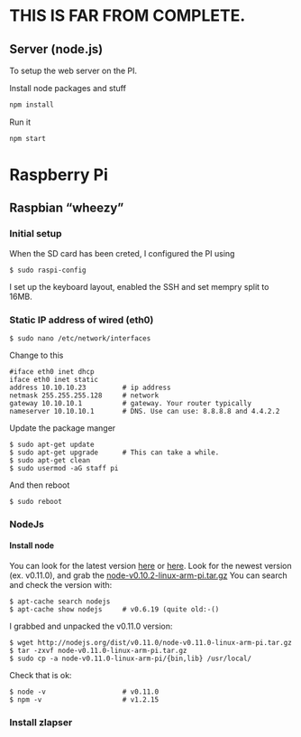 # THIS IS FAR FROM COMPLETE.

## Server (node.js)

To setup the web server on the PI.

Install node packages and stuff
```javascript
npm install
```

Run it
```javascript
npm start
```


# Raspberry Pi
## Raspbian “wheezy”
### Initial setup
When the SD card has been creted, I configured the PI using
```shell
$ sudo raspi-config
```
I set up the keyboard layout, enabled the SSH and set mempry split to 16MB.

### Static IP address of wired (eth0)
```shell
$ sudo nano /etc/network/interfaces
```
Change to this

```text
#iface eth0 inet dhcp
iface eth0 inet static
address 10.10.10.23 		# ip address
netmask 255.255.255.128 	# network
gateway 10.10.10.1 			# gateway. Your router typically
nameserver 10.10.10.1 		# DNS. Use can use: 8.8.8.8 and 4.4.2.2
```
Update the package manger
```shell
$ sudo apt-get update
$ sudo apt-get upgrade		# This can take a while.
$ sudo apt-get clean
$ sudo usermod -aG staff pi
```
And then reboot
```shell
$ sudo reboot
```
### NodeJs
#### Install node
You can look for the latest version [here](http://nodejs.org/dist) or [here](http://nodejs.org/dist/latest). Look for the newest version (ex. v0.11.0), and grab the [node-v0.10.2-linux-arm-pi.tar.gz](http://nodejs.org/dist/v0.11.0/node-v0.11.0-linux-arm-pi.tar.gz)
You can search and check the version with:
```shell
$ apt-cache search nodejs
$ apt-cache show nodejs 	# v0.6.19 (quite old:-()
```
I grabbed and unpacked the v0.11.0 version:
```shell
$ wget http://nodejs.org/dist/v0.11.0/node-v0.11.0-linux-arm-pi.tar.gz
$ tar -zxvf node-v0.11.0-linux-arm-pi.tar.gz
$ sudo cp -a node-v0.11.0-linux-arm-pi/{bin,lib} /usr/local/
```
Check that is ok:
```shell
$ node -v 					# v0.11.0
$ npm -v 					# v1.2.15
```
### Install zlapser

